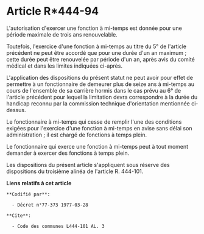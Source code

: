 # Article R*444-94

L'autorisation d'exercer une fonction à mi-temps est donnée pour une période maximale de trois ans renouvelable.

Toutefois, l'exercice d'une fonction à mi-temps au titre du 5° de l'article précédent ne peut être accordé que pour une durée
d'un an maximum ; cette durée peut être renouvelée par période d'un an, après avis du comité médical et dans les limites
indiquées ci-après.

L'application des dispositions du présent statut ne peut avoir pour effet de permettre à un fonctionnaire de demeurer plus de
seize ans à mi-temps au cours de l'ensemble de sa carrière hormis dans le cas prévu au 6° de l'article précédent pour lequel
la limitation devra correspondre à la durée du handicap reconnu par la commission technique d'orientation mentionnée ci-
dessus.

Le fonctionnaire à mi-temps qui cesse de remplir l'une des conditions exigées pour l'exercice d'une fonction à mi-temps en
avise sans délai son administration ; il est chargé de fonctions à temps plein.

Le fonctionnaire qui exerce une fonction à mi-temps peut à tout moment demander à exercer des fonctions à temps plein.

Les dispositions du présent article s'appliquent sous réserve des dispositions du troisième alinéa de l'article R. 444-101.

**Liens relatifs à cet article**

	**Codifié par**:

	  - Décret n°77-373 1977-03-28

	**Cite**:

	  - Code des communes L444-101 AL. 3
